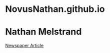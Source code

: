 # NovusNathan.github.io
<h1>Nathan Melstrand</h1>
<p><a href= "/NovusNathan.github.io/tree/main/Newspaper_Article.html">Newspaper Article</a></p>

